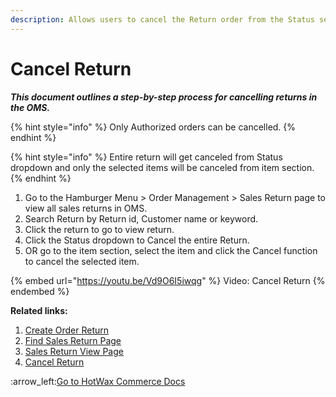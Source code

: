 ```yaml
---
description: Allows users to cancel the Return order from the Status section.
---
```


# Cancel Return

_**This document outlines a step-by-step process for cancelling returns in the OMS.**_&#x20;

{% hint style="info" %}
Only Authorized orders can be cancelled.
{% endhint %}

{% hint style="info" %}
Entire return will get canceled from Status dropdown and only the selected items will be canceled from item section.
{% endhint %}

1. Go to the Hamburger Menu > Order Management > Sales Return page to view all sales returns in OMS.
2. Search Return by Return id, Customer name or keyword.
3. Click the return to go to view return.&#x20;
4. Click the Status dropdown to Cancel the entire Return.&#x20;
5. OR go to the item section, select the item and click the Cancel function to cancel the selected item.&#x20;

{% embed url="https://youtu.be/Vd9O6I5iwqg" %}
Video: Cancel Return
{% endembed %}

**Related links:**&#x20;

1. [Create Order Return](http://127.0.0.1:5000/s/oLmQzGATywYkwiU9sCat/order-management/sales-returns/create-return-page/create-order-returns)
2. [Find Sales Return Page](http://127.0.0.1:5000/s/oLmQzGATywYkwiU9sCat/order-management/sales-returns/find-sales-return-page)
3. [Sales Return View Page](http://127.0.0.1:5000/s/oLmQzGATywYkwiU9sCat/order-management/sales-returns/find-sales-return-page/sales-return-view-page)
4. [Cancel Return](http://127.0.0.1:5000/s/oLmQzGATywYkwiU9sCat/order-management/sales-returns/find-sales-return-page/sales-return-view-page/cancel-sales-return)



:arrow\_left:[Go to HotWax Commerce Docs](http://127.0.0.1:5000/o/l53nGvPQLhOHrKCP9HTG/s/TefRnbhmBjhScpq172vl/)

